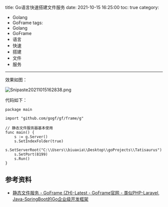 title: Go语言快速搭建文件服务
date: 2021-10-15 16:25:00
toc: true
category:
- Golang
- GoFrame
tags:
- Golang
- GoFrame
- 语言
- 快速
- 搭建
- 文件
- 服务
---

效果如图：

![Snipaste20211015162838.png](https://b3logfile.com/file/2021/10/Snipaste_2021-10-15_16-28-38-9196f174.png)


<!-- more -->


代码如下：

```golang
package main

import "github.com/gogf/gf/frame/g"

// 静态文件服务器基本使用
func main() {
	s := g.Server()
	s.SetIndexFolder(true)
	s.SetServerRoot("C:\\Users\\biuaxia\\Desktop\\goProjects\\Tatisaurus")
	s.SetPort(8199)
	s.Run()
}
```

## 参考资料

* [静态文件服务 - GoFrame (ZH)-Latest - GoFrame官网 - 类似PHP-Laravel, Java-SpringBoot的Go企业级开发框架](https://goframe.org/pages/viewpage.action?pageId=1114172#id-%E9%9D%99%E6%80%81%E6%96%87%E4%BB%B6%E6%9C%8D%E5%8A%A1-%E7%A4%BA%E4%BE%8B2%EF%BC%8C%E9%9D%99%E6%80%81%E7%9B%AE%E5%BD%95%E6%98%A0%E5%B0%84)
